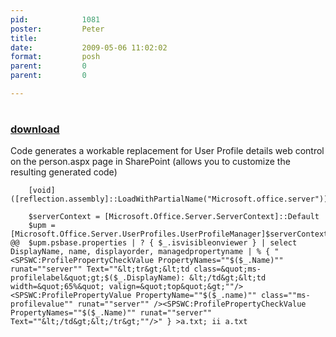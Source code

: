 ```yaml
---
pid:            1081
poster:         Peter
title:          
date:           2009-05-06 11:02:02
format:         posh
parent:         0
parent:         0

---
```


# 

### [download](1081.ps1)

Code generates a workable replacement for User Profile details web control on the person.aspx page in SharePoint (allows you to customize the resulting generated code)

```posh
	[void]([reflection.assembly]::LoadWithPartialName("Microsoft.office.server"))

	$serverContext = [Microsoft.Office.Server.ServerContext]::Default
	$upm = [Microsoft.Office.Server.UserProfiles.UserProfileManager]$serverContext
@@	$upm.psbase.properties | ? { $_.isvisibleonviewer } | select DisplayName, name, displayorder, managedpropertyname | % { "<SPSWC:ProfilePropertyCheckValue PropertyNames=""$($_.Name)"" runat=""server"" Text=""&lt;tr&gt;&lt;td class=&quot;ms-profilelabel&quot;gt;$($_.DisplayName): &lt;/td&gt;&lt;td width=&quot;65%&quot; valign=&quot;top&quot;&gt;""/><SPSWC:ProfilePropertyValue PropertyName=""$($_.name)"" class=""ms-profilevalue"" runat=""server"" /><SPSWC:ProfilePropertyCheckValue PropertyNames=""$($_.Name)"" runat=""server"" Text=""&lt;/td&gt;&lt;/tr&gt;""/>" } >a.txt; ii a.txt

```
